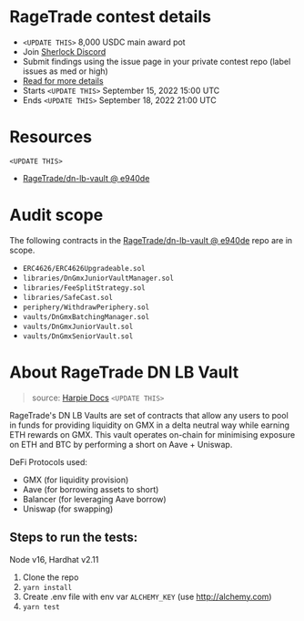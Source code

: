 # RageTrade contest details

- `<UPDATE THIS>` 8,000 USDC main award pot
- Join [Sherlock Discord](https://discord.gg/MABEWyASkp)
- Submit findings using the issue page in your private contest repo (label issues as med or high)
- [Read for more details](https://docs.sherlock.xyz/audits/watsons)
- Starts `<UPDATE THIS>` September 15, 2022 15:00 UTC
- Ends `<UPDATE THIS>` September 18, 2022 21:00 UTC

# Resources

`<UPDATE THIS>`

- [RageTrade/dn-lb-vault @ e940de](https://github.com/RageTrade/dn-lb-vault/tree/e940de5ea56d1030f1abd5e57f8c7f0b8c449ec5)

# Audit scope

The following contracts in the [RageTrade/dn-lb-vault @ e940de](https://github.com/RageTrade/dn-lb-vault/tree/e940de5ea56d1030f1abd5e57f8c7f0b8c449ec5) repo are in scope.

- `ERC4626/ERC4626Upgradeable.sol`
- `libraries/DnGmxJuniorVaultManager.sol`
- `libraries/FeeSplitStrategy.sol`
- `libraries/SafeCast.sol`
- `periphery/WithdrawPeriphery.sol`
- `vaults/DnGmxBatchingManager.sol`
- `vaults/DnGmxJuniorVault.sol`
- `vaults/DnGmxSeniorVault.sol`

# About RageTrade DN LB Vault

> source: [Harpie Docs](https://harpie.gitbook.io/welcome-to-the-harpie-docs/about/whitepaper#how-it-works-summary) `<UPDATE THIS>`

RageTrade's DN LB Vaults are set of contracts that allow any users to pool in funds for providing liquidity on GMX in a delta neutral way while earning ETH rewards on GMX. This vault operates on-chain for minimising exposure on ETH and BTC by performing a short on Aave + Uniswap.

DeFi Protocols used:
- GMX (for liquidity provision)
- Aave (for borrowing assets to short)
- Balancer (for leveraging Aave borrow)
- Uniswap (for swapping)

## Steps to run the tests:

Node v16, Hardhat v2.11

1. Clone the repo
2. `yarn install`
3. Create .env file with env var `ALCHEMY_KEY` (use http://alchemy.com)
4. `yarn test`
